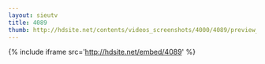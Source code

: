 ```yaml
---
layout: sieutv
title: 4089
thumb: http://hdsite.net/contents/videos_screenshots/4000/4089/preview_360p.mp4.jpg
---
```

{% include iframe src='http://hdsite.net/embed/4089' %}
 
